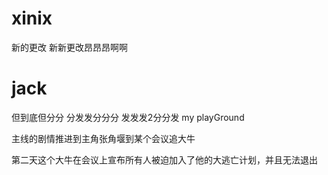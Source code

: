 # xinix

新的更改
新新更改昂昂昂啊啊
# jack
但到底但分分
分发发分分分
发发发2分分发
my playGround


主线的剧情推进到主角张角堰到某个会议追大牛

第二天这个大牛在会议上宣布所有人被迫加入了他的大逃亡计划，并且无法退出

